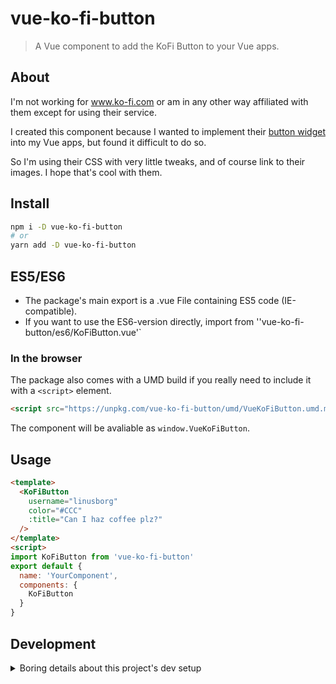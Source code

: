 # vue-ko-fi-button

> A Vue component to add the KoFi Button to your Vue apps.

## About

I'm not working for www.ko-fi.com or am in any other way affiliated with them except for using their service.

I created this component because I wanted to implement their [button widget](https://ko-fi.com/Manage/Widgets) into my Vue apps, but found it difficult to do so.

So I'm using their CSS with very little tweaks, and of course link to their images. I hope that's cool with them.

## Install

```bash
npm i -D vue-ko-fi-button
# or
yarn add -D vue-ko-fi-button
```

## ES5/ES6

* The package's main export is a .vue File containing ES5 code (IE-compatible).
* If you want to use the ES6-version directly, import from ''vue-ko-fi-button/es6/KoFiButton.vue'`

### In the browser

The package also comes with a UMD build if you really need to include it with a `<script>` element.

```html
<script src="https://unpkg.com/vue-ko-fi-button/umd/VueKoFiButton.umd.min.js"></script>
```

The component will be avaliable as `window.VueKoFiButton`.

## Usage

```html
<template>
  <KoFiButton 
    username="linusborg"
    color="#CCC"
    :title="Can I haz coffee plz?"
  />
</template>
<script>
import KoFiButton from 'vue-ko-fi-button'
export default {
  name: 'YourComponent',
  components: {
    KoFiButton
  }
}
```

## Development

<!-- markdownlint-disable MD033 -->
<details>
  <summary>Boring details about this project's dev setup</summary>

### Setup

```bash
yarn install
```

### Compiles and hot-reloads for demo/development

```bash
yarn serve
```

### Compiles and minifies for production

```bash
yarn build
```

### Lints and fixes files

```bash
yarn lint
```

### Run unit tests

```bash
yarn test:unit
```

### Releae a new version

```bash

yarn relase
```

### Customize configuration

See [Configuration Reference](https://cli.vuejs.org/config/).

</details>

